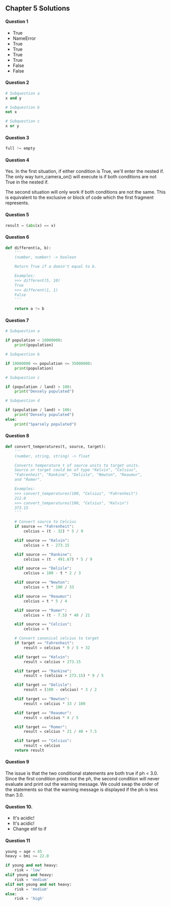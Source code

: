 ## Chapter 5 Solutions

#### Question 1

- True
- NameError
- True
- True
- True
- True
- False
- False

#### Question 2

```python
# Subquestion a
x and y

# Subquestion b
not x

# Subquestion c
x or y
```

#### Question 3

```python
full != empty
```

#### Question 4
Yes. In the first situation, if either condition is True, we'll enter the nested if. The only way turn_camera_on() will execute is if both conditions are not True in the nested if.

The second situation will only work if both conditions are not the same. This is equivalent to the exclusive or block of code which the first fragment represents.

#### Question 5

```python
result = (abs(x) == x)
```

#### Question 6

```python
def different(a, b):
    '''
    (number, number) -> boolean

    Return True if a doesn't equal to b.

    Examples:
    >>> different(5, 10)
    True
    >>> different(1, 1)
    False
    '''

    return a != b
```

#### Question 7

```python
# Subquestion a

if population < 10000000:
    print(population)

# Subquestion b

if 10000000 <= population <= 35000000:
    print(population)

# Subquestion c

if (population / land) > 100:
    print("Densely populated")

# Subquestion d

if (population / land) > 100:
    print("Densely populated")
else:
    print("Sparsely populated")
```

#### Question 8
```python
def convert_temperatures(t, source, target):
    '''
    (number, string, string) -> float

    Converts temperature t of source units to target units.
    Source or target could be of type "Kelvin", "Celsius",
    "Fahrenheit", "Rankine", "Delisle", "Newton", "Reaumur",
    and "Romer".

    Examples:
    >>> convert_temperatures(100, "Celsius", "Fahrenheit")
    212.0
    >>> convert_temperatures(100, "Celsius", "Kelvin")
    373.15
    '''

    # Convert source to Celcius
    if source == "Fahrenheit":
        celcius = (t - 32) * 5 / 9

    elif source == "Kelvin":
        celcius = t - 273.15

    elif source == "Rankine":
        celcius = (t - 491.67) * 5 / 9

    elif source == "Delisle":
        celcius = 100 - t * 2 / 3

    elif source == "Newton":
        celcius = t * 100 / 33

    elif source == "Reaumur":
        celcius = t * 5 / 4

    elif source == "Romer":
        celcius = (t - 7.5) * 40 / 21

    elif source == "Celcius":
        celcius = t

    # Convert canonical celcius to target
    if target == "Fahrenheit":
        result = celcius * 9 / 5 + 32

    elif target == "Kelvin":
        result = celcius + 273.15

    elif target == "Rankine":
        result = (celcius + 273.15) * 9 / 5

    elif target == "Delisle":
        result = (100 - celcius) * 3 / 2

    elif target == "Newton":
        result = celcius * 33 / 100

    elif target == "Reaumur":
        result = celcius * 4 / 5

    elif target == "Romer":
        result = celcius * 21 / 40 + 7.5

    elif target == "Celcius":
        result = celcius
    return result
```

#### Question 9

The issue is that the two conditional statements are both true if ph < 3.0. Since the first condition prints out the ph, the second condition will never evaluate and print out the warning message. We could swap the order of the statements so that the warning message is displayed if the ph is less than 3.0.

#### Question 10.

- It's acidic!
- It's acidic!
- Change elif to if

#### Question 11

```python
young = age < 45
heavy = bmi >= 22.0

if young and not heavy:
    risk = 'low'
elif young and heavy:
    risk = 'medium'
elif not young and not heavy:
    risk = 'medium'
else:
    risk = 'high'
```
